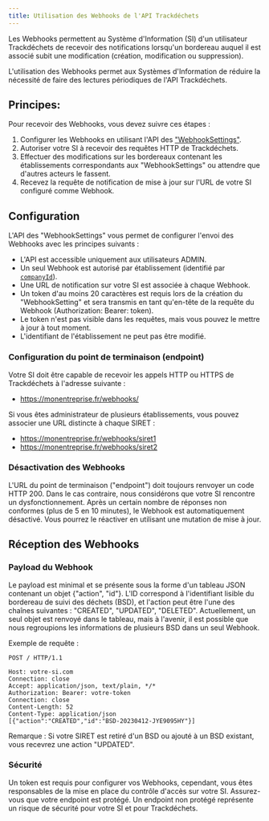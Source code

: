```yaml
---
title: Utilisation des Webhooks de l'API Trackdéchets
---
```



Les Webhooks permettent au Système d'Information (SI) d'un utilisateur Trackdéchets de recevoir des notifications lorsqu'un bordereau auquel il est associé subit une modification (création, modification ou suppression).

L'utilisation des Webhooks permet aux Systèmes d'Information de réduire la nécessité de faire des lectures périodiques de l'API Trackdéchets.

## Principes:

Pour recevoir des Webhooks, vous devez suivre ces étapes :

1. Configurer les Webhooks en utilisant l'API des ["WebhookSettings"](../reference/api-reference/webhooks/mutations#createwebhooksetting).
2. Autoriser votre SI à recevoir des requêtes HTTP de Trackdéchets.
3. Effectuer des modifications sur les bordereaux contenant les établissements correspondants aux "WebhookSettings" ou attendre que d'autres acteurs le fassent.
4. Recevez la requête de notification de mise à jour sur l'URL de votre SI configuré comme Webhook.

## Configuration

L'API des "WebhookSettings" vous permet de configurer l'envoi des Webhooks avec les principes suivants :

- L'API est accessible uniquement aux utilisateurs ADMIN.
- Un seul Webhook est autorisé par établissement (identifié par [`companyId`](../reference/api-reference/webhooks/inputObjects#webhooksettingcreateinput)).
- Une URL de notification sur votre SI est associée à chaque Webhook.
- Un token d'au moins 20 caractères est requis lors de la création du "WebhookSetting" et sera transmis en tant qu'en-tête de la requête du Webhook (Authorization: Bearer: token).
- Le token n'est pas visible dans les requêtes, mais vous pouvez le mettre à jour à tout moment.
- L'identifiant de l'établissement ne peut pas être modifié.

### Configuration du point de terminaison (endpoint)

Votre SI doit être capable de recevoir les appels HTTP ou HTTPS de Trackdéchets à l'adresse suivante :

- https://monentreprise.fr/webhooks/

Si vous êtes administrateur de plusieurs établissements, vous pouvez associer une URL distincte à chaque SIRET :

- https://monentreprise.fr/webhooks/siret1
- https://monentreprise.fr/webhooks/siret2

### Désactivation des Webhooks

L'URL du point de terminaison ("endpoint") doit toujours renvoyer un code HTTP 200. Dans le cas contraire, nous considérons que votre SI rencontre un dysfonctionnement. Après un certain nombre de réponses non conformes (plus de 5 en 10 minutes), le Webhook est automatiquement désactivé. Vous pourrez le réactiver en utilisant une mutation de mise à jour.

## Réception des Webhooks

### Payload du Webhook

Le payload est minimal et se présente sous la forme d'un tableau JSON contenant un objet {"action", "id"}. L'ID correspond à l'identifiant lisible du bordereau de suivi des déchets (BSD), et l'action peut être l'une des chaînes suivantes : "CREATED", "UPDATED", "DELETED". Actuellement, un seul objet est renvoyé dans le tableau, mais à l'avenir, il est possible que nous regroupions les informations de plusieurs BSD dans un seul Webhook.

Exemple de requête :
```http
POST / HTTP/1.1

Host: votre-si.com
Connection: close
Accept: application/json, text/plain, */*
Authorization: Bearer: votre-token
Connection: close
Content-Length: 52
Content-Type: application/json
[{"action":"CREATED","id":"BSD-20230412-JYE9095HY"}]
```

Remarque : Si votre SIRET est retiré d'un BSD ou ajouté à un BSD existant, vous recevrez une action "UPDATED".

### Sécurité

Un token est requis pour configurer vos Webhooks, cependant, vous êtes responsables de la mise en place du contrôle d'accès sur votre SI. Assurez-vous que votre endpoint est protégé. Un endpoint non protégé représente un risque de sécurité pour votre SI et pour Trackdéchets.

